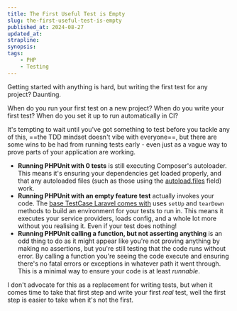 ```yaml
---
title: The First Useful Test is Empty
slug: the-first-useful-test-is-empty
published_at: 2024-08-27
updated_at: 
strapline: 
synopsis: 
tags:
    - PHP
    - Testing
---
```


Getting started with anything is hard, but writing the first test for any project? Daunting.

When do you run your first test on a new project? When do you write your first test? When do you set it up to run automatically in CI?

It's tempting to wait until you've got something to test before you tackle any of this, ==the TDD mindset doesn't vibe with everyone==, but there are some wins to be had from running tests early - even just as a vague way to prove parts of your application are working.

- **Running PHPUnit with 0 tests** is still executing Composer's autoloader. This means it's ensuring your dependencies get loaded properly, and that any autoloaded files (such as those using the [autoload.files](https://getcomposer.org/doc/04-schema.md#files) field) work.
- **Running PHPUnit with an empty feature test** actually invokes your code. The [base TestCase Laravel comes with](https://github.com/laravel/framework/blob/master/src/Illuminate/Foundation/Testing/TestCase.php) uses `setUp` and `tearDown` methods to build an environment for your tests to run in. This means it executes your service providers, loads config, and a whole lot more without you realising it. Even if your test does nothing!
- **Running PHPUnit calling a function, but not asserting anything** is an odd thing to do as it might appear like you're not proving anything by making no assertions, but you're still testing that the code runs without error. By calling a function you're seeing the code execute and ensuring there's no fatal errors or exceptions in whatever path it went through. This is a minimal way to ensure your code is at least _runnable_.

I don't advocate for this as a replacement for writing tests, but when it comes time to take that first step and write your first _real_ test, well the first step is easier to take when it's not the first.
